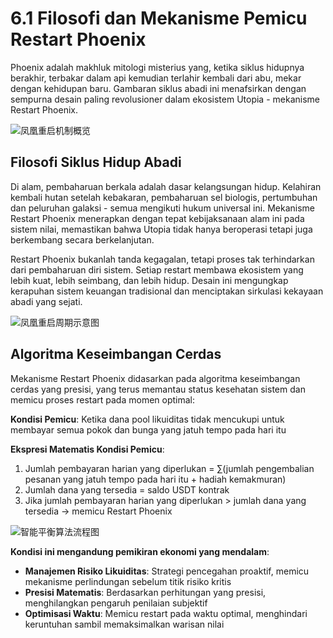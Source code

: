 # 6.1 Filosofi dan Mekanisme Pemicu Restart Phoenix

Phoenix adalah makhluk mitologi misterius yang, ketika siklus hidupnya berakhir, terbakar dalam api kemudian terlahir kembali dari abu, mekar dengan kehidupan baru. Gambaran siklus abadi ini menafsirkan dengan sempurna desain paling revolusioner dalam ekosistem Utopia - mekanisme Restart Phoenix.

![凤凰重启机制概览](/images/图15.svg)

## Filosofi Siklus Hidup Abadi

Di alam, pembaharuan berkala adalah dasar kelangsungan hidup. Kelahiran kembali hutan setelah kebakaran, pembaharuan sel biologis, pertumbuhan dan peluruhan galaksi - semua mengikuti hukum universal ini. Mekanisme Restart Phoenix menerapkan dengan tepat kebijaksanaan alam ini pada sistem nilai, memastikan bahwa Utopia tidak hanya beroperasi tetapi juga berkembang secara berkelanjutan.

Restart Phoenix bukanlah tanda kegagalan, tetapi proses tak terhindarkan dari pembaharuan diri sistem. Setiap restart membawa ekosistem yang lebih kuat, lebih seimbang, dan lebih hidup. Desain ini mengungkap kerapuhan sistem keuangan tradisional dan menciptakan sirkulasi kekayaan abadi yang sejati.

![凤凰重启周期示意图](/images/图20.svg)

## Algoritma Keseimbangan Cerdas

Mekanisme Restart Phoenix didasarkan pada algoritma keseimbangan cerdas yang presisi, yang terus memantau status kesehatan sistem dan memicu proses restart pada momen optimal:

**Kondisi Pemicu**: Ketika dana pool likuiditas tidak mencukupi untuk membayar semua pokok dan bunga yang jatuh tempo pada hari itu

**Ekspresi Matematis Kondisi Pemicu**:

1. Jumlah pembayaran harian yang diperlukan = ∑(jumlah pengembalian pesanan yang jatuh tempo pada hari itu + hadiah kemakmuran)
2. Jumlah dana yang tersedia = saldo USDT kontrak
3. Jika jumlah pembayaran harian yang diperlukan > jumlah dana yang tersedia → memicu Restart Phoenix

![智能平衡算法流程图](/images/图19.svg)

**Kondisi ini mengandung pemikiran ekonomi yang mendalam**:

* **Manajemen Risiko Likuiditas**: Strategi pencegahan proaktif, memicu mekanisme perlindungan sebelum titik risiko kritis
* **Presisi Matematis**: Berdasarkan perhitungan yang presisi, menghilangkan pengaruh penilaian subjektif
* **Optimisasi Waktu**: Memicu restart pada waktu optimal, menghindari keruntuhan sambil memaksimalkan warisan nilai